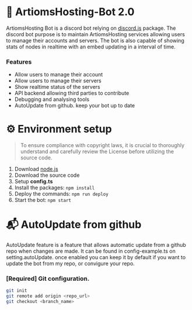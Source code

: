 # 🤖 ArtiomsHosting-Bot 2.0
ArtiomsHosting Bot is a discord bot relying on [discord.js](https://discord.js.org/) package. The discord bot purpose is to maintain ArtiomsHosting services allowing users to manage their accounts and servers. The bot is also capable of showing stats of nodes in realtime with an embed updating in a interval of time.

### Features
- Allow users to manage their account
- Allow users to manage their servers
- Show realtime status of the servers
- API backend allowing third parties to contribute
- Debugging and analysing tools 
- AutoUpdate from github. keep your bot up to date

# ⚙️ Environment setup
> To ensure compliance with copyright laws, it is crucial to thoroughly understand and carefully review the License before utilizing the source code.
1. Download [node.js](https://nodejs.org/en/download)
2. Download the source code
3. Setup **config.ts**
3. Install the packages: `npm install`
4. Deploy the commands: `npm run deploy`
5. Start the bot: `npm start`

# 📬 AutoUpdate from github
AutoUpdate feature is a feature that allows automatic update from a github repo when changes are made. It can be found in config-example.ts on setting.autoUpdate. once enabled you can keep it by default if you want to update the bot from my repo, or convigure your repo.

### [Required] Git configuration.
```sh
git init
git remote add origin <repo_url>
git checkout <branch_name>
```
